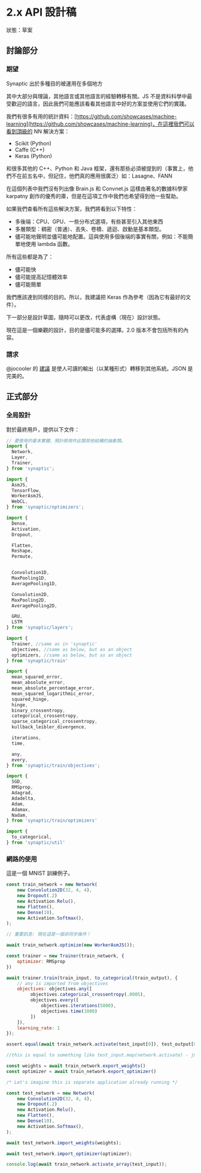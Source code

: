 # 2.x API 設計稿

狀態：草案

## 討論部分

### 期望

Synaptic 出於多種目的被運用在多個地方

其中大部分與理論，其他語言或其他語言的經驗轉移有關。JS 不是資料科學中最受歡迎的語言，因此我們可能應該看看其他語言中好的方案並使用它們的實踐。

我們有很多有用的統計資料：[https://github.com/showcases/machine-learning](https://github.com/showcases/machine-learning)，在這裡我們可以看到頂級的 NN 解決方案：

- Scikit (Python)
- Caffe (C++)
- Keras (Python)

和很多其他的 C++、Python 和 Java 框架，還有那些必須被提到的（事實上，他們不在前五名中，但記住，他們真的應用很廣泛）如：Lasagne、FANN

在這個列表中我們沒有列出像 Brain.js 和 Convnet.js 這樣由著名的數據科學家 karpatny 創作的優秀的庫，但是在這項工作中我們也希望得到他一些幫助。

如果我們查看所有這些解決方案，我們將看到以下特性：

- 多後端：CPU、GPU、一些分布式選項，有些甚至引入其他東西
- 多層類型：稠密（普通）、丟失、卷積、遞迴、啟動是基本類型。
- 儘可能地聲明並儘可能地配置。這與使用多個後端的事實有關，例如：不能簡單地使用 lambda 函數。

所有這些都是為了：

- 儘可能快
- 儘可能提高記憶體效率
- 儘可能簡單

我們應該達到同樣的目的。所以，我建議把 Keras 作為參考（因為它有最好的文件）。

下一部分是設計草圖，隨時可以更改，代表虛構（現在）設計狀態。

現在這是一個樂觀的設計，目的是儘可能多的選擇。2.0 版本不會包括所有的內容。

### 請求

@jocooler 的 [建議](https://github.com/cazala/synaptic/issues/140#issuecomment-247605457) 是使人可讀的輸出（以某種形式）轉移到其他系統。JSON 是完美的。

## 正式部分

### 全局設計

對於最終用戶，提供以下文件：

```javascript
// 要使用的基本實體。預計將用作此類其他結構的抽象類。
import {
  Network,
  Layer,
  Trainer,
} from 'synaptic';

import {
  AsmJS,
  TensorFlow,
  WorkerAsmJS,
  WebCL,
} from 'synaptic/optimizers';

import {
  Dense,
  Activation,
  Dropout,

  Flatten,
  Reshape,
  Permute,


  Convolution1D,
  MaxPooling1D,
  AveragePooling1D,

  Convolution2D,
  MaxPooling2D,
  AveragePooling2D,

  GRU,
  LSTM
} from 'synaptic/layers';

import {
  Trainer, //same as in 'synaptic'
  objectives, //same as below, but as an object
  optimizers, //same as below, but as an object
} from 'synaptic/train'

import {
  mean_squared_error, 
  mean_absolute_error, 
  mean_absolute_percentage_error, 
  mean_squared_logarithmic_error, 
  squared_hinge,
  hinge, 
  binary_crossentropy, 
  categorical_crossentropy, 
  sparse_categorical_crossentropy, 
  kullback_leibler_divergence,

  iterations,
  time,

  any,
  every,
} from 'synaptic/train/objectives';

import {
  SGD, 
  RMSprop, 
  Adagrad, 
  Adadelta, 
  Adam, 
  Adamax, 
  Nadam,
} from 'synaptic/train/optimizers'

import {
  to_categorical,
} from 'synaptic/util'
```

### 網路的使用

這是一個 MNIST 訓練例子。

```javascript
const train_network = new Network(
    new Convolution2D(32, 4, 4),
    new Dropout(.2)
    new Activation.Relu(),
    new Flatten(),
    new Dense(10),
    new Activation.Softmax(),   
);

// 重要訊息: 現在這是一個非同步操作！

await train_network.optimize(new WorkerAsmJS());

const trainer = new Trainer(train_network, {
    optimizer: RMSprop    
})

await trainer.train(train_input, to_categorical(train_output), {
    // any is imported from objectives
    objectives: objectives.any([
         objectives.categorical_crossentropy(.0005),
         objectives.every([
             objectives.iterations(5000),
             objectives.time(1000)
         ])
    ]),
    learning_rate: 1
});

assert.equal(await train_network.activate(test_input[0]), test_output[0])

//this is equal to something like test_input.map(network.activate) - just iteration over every entity

const weights = await train_network.export_weights()
const optimizer = await train_network.export_optimizer()

/* Let's imagine this is separate application already running */

const test_network = new Network(
    new Convolution2D(32, 4, 4),
    new Dropout(.2)
    new Activation.Relu(),
    new Flatten(),
    new Dense(10),
    new Activation.Softmax(),
);

await test_network.import_weights(weights);

await test_network.import_optimizer(optimizer);

console.log(await train_network.activate_array(test_input));
```